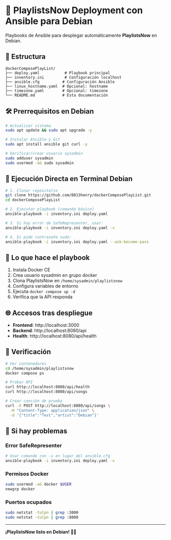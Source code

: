 # 🚀 PlaylistsNow Deployment con Ansible para Debian

Playbooks de Ansible para desplegar automáticamente **PlaylistsNow** en Debian.

## 📁 Estructura

```
dockerComposePlayList/
├── deploy.yaml           # Playbook principal
├── inventory.ini         # Configuración localhost
├── ansible.cfg          # Configuración Ansible
├── linux_hostname.yaml  # Opcional: hostname
├── timezone.yaml        # Opcional: timezone
└── README.md            # Esta documentación
```

## 🛠️ Prerrequisitos en Debian

```bash
# Actualizar sistema
sudo apt update && sudo apt upgrade -y

# Instalar Ansible y Git
sudo apt install ansible git curl -y

# Verificar/crear usuario sysadmin
sudo adduser sysadmin
sudo usermod -aG sudo sysadmin
```

## 🚀 Ejecución Directa en Terminal Debian

```bash
# 1. Clonar repositorio
git clone https://github.com/0813henry/dockerComposePlayList.git
cd dockerComposePlayList

# 2. Ejecutar playbook (comando básico)
ansible-playbook -i inventory.ini deploy.yaml

# 3. Si hay error de SafeRepresenter, usar:
ansible-playbook -i inventory.ini deploy.yaml -v

# 4. Si pide contraseña sudo:
ansible-playbook -i inventory.ini deploy.yaml --ask-become-pass
```

## 🎯 Lo que hace el playbook

1. Instala Docker CE
2. Crea usuario sysadmin en grupo docker
3. Clona PlaylistsNow en `/home/sysadmin/playlistsnow`
4. Configura variables de entorno
5. Ejecuta `docker compose up -d`
6. Verifica que la API responda

## 🌐 Accesos tras despliegue

- **Frontend**: http://localhost:3000
- **Backend**: http://localhost:8080/api
- **Health**: http://localhost:8080/api/health

## 🔧 Verificación

```bash
# Ver contenedores
cd /home/sysadmin/playlistsnow
docker compose ps

# Probar API
curl http://localhost:8080/api/health
curl http://localhost:8080/api/songs

# Crear canción de prueba
curl -X POST http://localhost:8080/api/songs \
  -H "Content-Type: application/json" \
  -d '{"title":"Test","artist":"Debian"}'
```

## 🚨 Si hay problemas

### Error SafeRepresenter

```bash
# Usar comando con -v en lugar del ansible.cfg
ansible-playbook -i inventory.ini deploy.yaml -v
```

### Permisos Docker

```bash
sudo usermod -aG docker $USER
newgrp docker
```

### Puertos ocupados

```bash
sudo netstat -tulpn | grep :3000
sudo netstat -tulpn | grep :8080
```

---

**¡PlaylistsNow listo en Debian! 🎵🐧**
